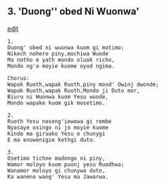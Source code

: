 
## 3.  'Duong'' obed Ni Wuonwa'
[edit](https://docs.google.com/document/d/1iEJ_2ux8IqKWEZ3gEdKxz_vEOdjMgzf6/edit?mode=html)



    1.
    Duong' obed ni wuonwa kuom gi motimo;
    Nikech nohero piny,mochiwa Wuode
    Ma notho e yath mondo oluok richo,
    Mondo ng'a moyie kuome oyud ngima.

    Chorus: 
    Wapak Ruoth,wapak Ruoth,piny mond' Owinj dwonde;
    Wapak Ruoth,wapak Ruoth,Mondo ji Duto mor,
    Biuru ni Wuonwa kuom Yesu wuode,
    Mondo wapake kuom gik mosetimo.

    2.
    Ruoth Yesu noseng'iewowa gi rembe
    Nyasaye osingo ni jo moyie kuome
    Kinde ma giruako Yesu e chunygi
    E ma enowenigie kethgi duto.

    3.  
    Osetimo tichne madongo ni piny,
    Wamor moloyo kuom puonj yesu Ruodhwa;
    Wanamor moloyo gi chunywa duto,
    Ka waneno wang' Yesu ma Jawarwa.
